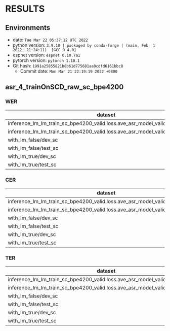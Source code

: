 <!-- Generated by scripts/utils/show_asr_result.sh -->
# RESULTS
## Environments
- date: `Tue Mar 22 05:37:12 UTC 2022`
- python version: `3.9.10 | packaged by conda-forge | (main, Feb  1 2022, 21:24:11)  [GCC 9.4.0]`
- espnet version: `espnet 0.10.7a1`
- pytorch version: `pytorch 1.10.1`
- Git hash: `1991a25855821b8b61d775681aa0cdfd6161bbc8`
  - Commit date: `Mon Mar 21 22:19:19 2022 +0800`

## asr_4_trainOnSCD_raw_sc_bpe4200
### WER

|dataset|Snt|Wrd|Corr|Sub|Del|Ins|Err|S.Err|
|---|---|---|---|---|---|---|---|---|
|inference_lm_lm_train_sc_bpe4200_valid.loss.ave_asr_model_valid.acc.ave/dev_sc|583|583|0.2|99.8|0.0|0.0|99.8|99.8|
|inference_lm_lm_train_sc_bpe4200_valid.loss.ave_asr_model_valid.acc.ave/test_sc|586|586|0.3|99.7|0.0|0.2|99.8|99.7|
|with_lm_false/dev_sc|583|583|1.4|98.6|0.0|0.3|99.0|98.6|
|with_lm_false/test_sc|586|586|1.4|98.6|0.0|0.7|99.3|98.6|
|with_lm_true/dev_sc|583|583|0.2|99.8|0.0|0.0|99.8|99.8|
|with_lm_true/test_sc|586|586|0.3|99.7|0.0|0.2|99.8|99.7|

### CER

|dataset|Snt|Wrd|Corr|Sub|Del|Ins|Err|S.Err|
|---|---|---|---|---|---|---|---|---|
|inference_lm_lm_train_sc_bpe4200_valid.loss.ave_asr_model_valid.acc.ave/dev_sc|583|7210|41.3|24.8|33.9|1.6|60.2|99.8|
|inference_lm_lm_train_sc_bpe4200_valid.loss.ave_asr_model_valid.acc.ave/test_sc|586|6991|42.1|24.8|33.1|1.6|59.5|99.7|
|with_lm_false/dev_sc|583|7210|55.0|30.4|14.6|3.3|48.4|98.6|
|with_lm_false/test_sc|586|6991|55.5|30.2|14.3|3.1|47.5|98.6|
|with_lm_true/dev_sc|583|7210|41.3|24.8|33.9|1.6|60.2|99.8|
|with_lm_true/test_sc|586|6991|42.1|24.8|33.1|1.6|59.5|99.7|

### TER

|dataset|Snt|Wrd|Corr|Sub|Del|Ins|Err|S.Err|
|---|---|---|---|---|---|---|---|---|
|inference_lm_lm_train_sc_bpe4200_valid.loss.ave_asr_model_valid.acc.ave/dev_sc|583|5270|32.6|33.3|34.1|1.9|69.3|99.8|
|inference_lm_lm_train_sc_bpe4200_valid.loss.ave_asr_model_valid.acc.ave/test_sc|586|5158|33.4|32.2|34.4|1.8|68.4|99.7|
|with_lm_false/dev_sc|583|5270|42.7|39.0|18.3|3.5|60.8|98.6|
|with_lm_false/test_sc|586|5158|43.8|37.9|18.3|3.1|59.3|98.6|
|with_lm_true/dev_sc|583|5270|32.6|33.3|34.1|1.9|69.3|99.8|
|with_lm_true/test_sc|586|5158|33.4|32.2|34.4|1.8|68.4|99.7|

